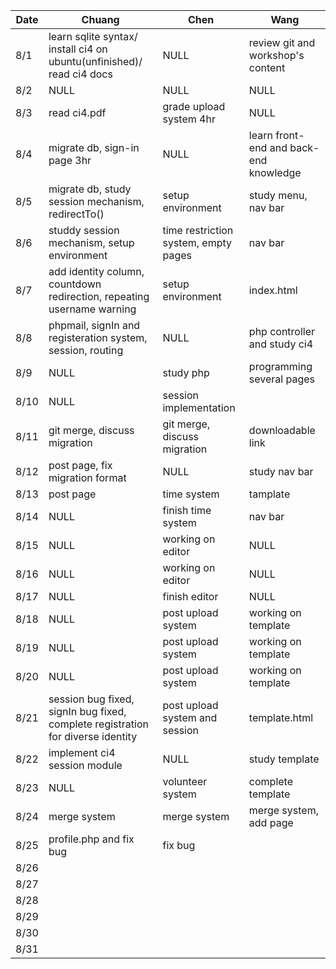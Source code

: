 | Date | Chuang | Chen | Wang |
|------|--------|------|------|
| 8/1  |learn sqlite syntax/ install ci4 on ubuntu(unfinished)/ read ci4 docs| NULL| review git and workshop's content|
| 8/2  |NULL|NULL|NULL|
| 8/3  |read ci4.pdf|grade upload system 4hr|NULL|
| 8/4  |migrate db, sign-in page 3hr|NULL|learn front-end and back-end knowledge|
| 8/5  |migrate db, study session mechanism, redirectTo()|setup environment|study menu, nav bar|
| 8/6  |studdy session mechanism, setup environment|time restriction system, empty pages|nav bar|
| 8/7  |add identity column, countdown redirection, repeating username warning|setup environment|index.html|
| 8/8  |phpmail, signIn and registeration system, session, routing|NULL|php controller and study ci4|
| 8/9  |NULL|study php|programming several pages|
| 8/10 |NULL|session implementation| |
| 8/11 |git merge, discuss migration|git merge, discuss migration|downloadable link|
| 8/12 |post page, fix migration format|NULL|study nav bar|
| 8/13 |post page|time system|tamplate|
| 8/14 |NULL|finish time system |nav bar|
| 8/15 |NULL|working on editor|NULL|
| 8/16 |NULL|working on editor|NULL|
| 8/17 |NULL|finish editor|NULL|
| 8/18 |NULL|post upload system|working on template|
| 8/19 |NULL|post upload system|working on template|
| 8/20 |NULL|post upload system|working on template|
| 8/21 |session bug fixed, signIn bug fixed, complete registration for diverse identity|post upload system and session|template.html|
| 8/22 |implement ci4 session module|NULL|study template|
| 8/23 |NULL|volunteer system|complete template|
| 8/24 |merge system|merge system|merge system, add page|
| 8/25 |profile.php and fix bug|fix bug|      |
| 8/26 |        |      |      |
| 8/27 |        |      |      |
| 8/28 |        |      |      |
| 8/29 |        |      |      |
| 8/30 |        |      |      |
| 8/31 |        |      |      |
